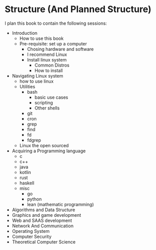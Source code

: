 # Structure (And Planned Structure) 

I plan this book to contain the following sessions: 

- Introduction 
    - How to use this book
    - Pre-requisite: set up a computer
        - Chosing hardware and software 
        - I recommend Linux
        - Install linux system 
            - Common Distros 
            - How to install
- Navigating Linux system
    - how to use linux 
    - Utilities 
        - bash 
            - basic use cases 
            - scripting
            - Other shells 
        - git
        - cron
        - grep 
        - find 
        - fd 
        - fdgrep 
    - Linux the open sourced
- Acquiring a Programming language
    - c
    - c++ 
    - java 
    - kotlin
    - rust
    - haskell
    - misc 
        - go 
        - python 
        - lean (mathematic programming)
- Algorithms and Data Structure
- Graphics and game development
- Web and SAAS development
- Network And Communication 
- Operating System 
- Computer Security 
- Theoretical Computer Science
